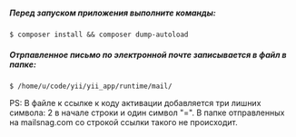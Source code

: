 ##### Перед запуском приложения выполните команды:

    $ composer install && composer dump-autoload 


##### Отрпавленное письмо по электронной почте записывается в файл в папке:

    $ /home/u/code/yii/yii_app/runtime/mail/ 

PS: В файле к ссылке к коду активации добавляется три лишних символа: 2 в начале строки и один символ "=".
В папке отправленных на mailsnag.com со строкой ссылки такого не происходит.